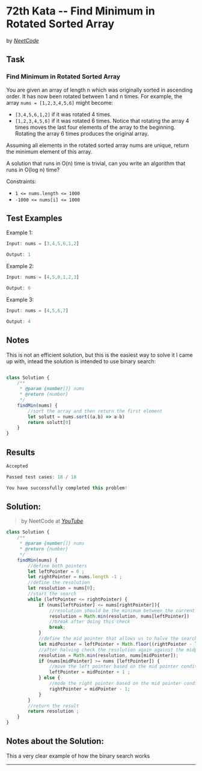 # 72th Kata -- Find Minimum in Rotated Sorted Array

by *[NeetCode](https://neetcode.io/problems/find-minimum-in-rotated-sorted-array)*


## Task

### Find Minimum in Rotated Sorted Array

You are given an array of length n which was originally sorted in ascending order. It has now been rotated between 1 and n times. For example, the array `nums = [1,2,3,4,5,6]` might become:

* `[3,4,5,6,1,2]` if it was rotated 4 times.
* `[1,2,3,4,5,6]` if it was rotated 6 times.
Notice that rotating the array 4 times moves the last four elements of the array to the beginning. Rotating the array 6 times produces the original array.

Assuming all elements in the rotated sorted array nums are unique, return the minimum element of this array.

A solution that runs in O(n) time is trivial, can you write an algorithm that runs in O(log n) time?


Constraints:

* `1 <= nums.length <= 1000`
* `-1000 <= nums[i] <= 1000`

## Test Examples


Example 1:

```js
Input: nums = [3,4,5,6,1,2]

Output: 1
```
Example 2:
```js
Input: nums = [4,5,0,1,2,3]

Output: 0
```
Example 3:
```js
Input: nums = [4,5,6,7]

Output: 4
```


## Notes

This is not an efficient solution, but this is the easiest way to solve it I came up with, intead the solution is intended to use binary search:

```js

class Solution {
    /**
     * @param {number[]} nums
     * @return {number}
     */
    findMin(nums) {
        //sort the array and then return the first element
        let solutt = nums.sort((a,b) => a-b)
        return solutt[0]
    }
}
```



## Results

```js
Accepted

Passed test cases: 18 / 18

You have successfully completed this problem!
```

## Solution:
> by NeetCode at *[YouTube](https://youtu.be/nIVW4P8b1VA)*

```js
class Solution {
    /**
     * @param {number[]} nums
     * @return {number}
     */
    findMin(nums) {
        //define both pointers
        let leftPointer = 0 ;
        let rightPointer = nums.length -1 ;
        //define the resolution 
        let resolution = nums[0];
        //start the search
        while (leftPointer <= rightPointer) {
            if (nums[leftPointer] <= nums[rightPointer]){
                //resolution should be the minimum between the current first and the left pointer
                resolution = Math.min(resolution, nums[leftPointer])
                //break after doing this check
                break;
            }
            //define the mid pointer that allows us to halve the search in each iteration
            let midPointer = leftPointer + Math.floor((rightPointer - leftPointer)/2);
            //after halving check the resolution again against the midpointer position
            resolution = Math.min(resolution, nums[midPointer]);
            if (nums[midPointer] >= nums [leftPointer]) {
                //move the left pointer based on the mid pointer condition
                leftPointer = midPointer + 1 ;
            } else {
                //mode the right pointer based on the mid pointer condition, if the left one was not moved
                rightPointer = midPointer - 1;
            }
        }
        //return the result
        return resolution ;
    }
}

```

## Notes about the Solution:

This a very clear example of how the binary search works

---